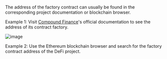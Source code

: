 The address of the factory contract can usually be found in the corresponding project documentation or blockchain browser.

Example 1: Visit [Compound Finance](https://compound.finance/)'s official documentation to see the address of its contract factory.

![image](https://docs.codatta.io/~gitbook/image?url=https%3A%2F%2F1881594289-files.gitbook.io%2F%7E%2Ffiles%2Fv0%2Fb%2Fgitbook-x-prod.appspot.com%2Fo%2Fspaces%252F1R7hte14lgxgSWN8B4ik%252Fuploads%252FpWijJBzbQ24geBAD89Cs%252Fimage.png%3Falt%3Dmedia%26token%3Dbf1988ec-afcb-444c-bf89-e639c28f7e17&width=768&dpr=4&quality=100&sign=3416bf8a&sv=1)

Example 2: Use the Ethereum blockchain browser and search for the factory contract address of the DeFi project.